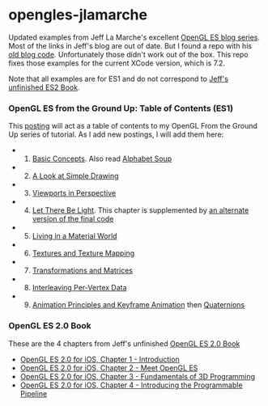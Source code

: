 # opengles-jlamarche

Updated examples from Jeff La Marche's excellent [OpenGL ES blog series](http://iphonedevelopment.blogspot.co.uk/2009/05/opengl-es-from-ground-up-table-of.html).
Most of the links in Jeff's blog are out of date. But I found a repo with his [old blog code](https://github.com/jlamarche/Old-Blog-Code).
Unfortunately those didn't work out of the box. This repo fixes those examples for the current XCode version, which is 7.2.

Note that all examples are for ES1 and do not correspond to [Jeff's unfinished ES2 Book](http://iphonedevelopment.blogspot.com/2010/10/opengl-es-20-book.html).

 
### OpenGL ES from the Ground Up: Table of Contents (ES1)

This [posting](http://iphonedevelopment.blogspot.co.uk/2009/05/opengl-es-from-ground-up-table-of.html) will act as a table of contents to my OpenGL From the Ground Up series of tutorial. As I add new postings, I will add them here:

- 1. [Basic Concepts](http://iphonedevelopment.blogspot.com/2009/04/opengl-es-from-ground-up-part-1-basic.html). Also read [Alphabet Soup](http://iphonedevelopment.blogspot.com/2009/05/opengl-es-from-ground-up-part-1.html)
- 2. [A Look at Simple Drawing](http://iphonedevelopment.blogspot.com/2009/04/opengl-es-from-ground-up-part-2-look-at.html)
- 3. [Viewports in Perspective](http://iphonedevelopment.blogspot.com/2009/04/opengl-es-from-ground-up-part-3.html)
- 4. [Let There Be Light](http://iphonedevelopment.blogspot.com/2009/05/opengl-es-from-ground-up-part-4-let.html). This chapter is supplemented by [an alternate version of the final code](http://iphonedevelopment.blogspot.com/2009/05/face-from-part-iv-rewritten.html)
- 5. [Living in a Material World](http://iphonedevelopment.blogspot.com/2009/05/opengl-es-from-ground-up-part-5-living.html)
- 6. [Textures and Texture Mapping](http://iphonedevelopment.blogspot.com/2009/05/opengl-es-from-ground-up-part-6_25.html)
- 7. [Transformations and Matrices](http://iphonedevelopment.blogspot.com/2009/06/opengl-es-from-ground-up-part-7_04.html)
- 8. [Interleaving Per-Vertex Data](http://iphonedevelopment.blogspot.com/2009/06/opengl-es-from-ground-up-part-8.html)
- 9. [Animation Principles and Keyframe Animation](http://iphonedevelopment.blogspot.com/2009/12/opengl-es-from-ground-up-part-9a.html) then [Quaternions](http://iphonedevelopment.blogspot.com/2010/04/opengl-es-from-ground-up-9-intermission.html)


### OpenGL ES 2.0 Book

These are the 4 chapters from Jeff's unfinished [OpenGL ES 2.0 Book](http://iphonedevelopment.blogspot.com/2010/10/opengl-es-20-book.html)

- [OpenGL ES 2.0 for iOS, Chapter 1 - Introduction](http://iphonedevelopment.blogspot.com/2010/10/opengl-es-20-for-ios-chapter-1.html)
- [OpenGL ES 2.0 for iOS, Chapter 2 - Meet OpenGL ES](http://iphonedevelopment.blogspot.com/2010/10/opengl-es-20-for-ios-chapter-2-meet.html)
- [OpenGL ES 2.0 for iOS, Chapter 3 - Fundamentals of 3D Programming](http://iphonedevelopment.blogspot.com/2010/10/opengl-es-20-for-ios-chapter-3.html)
- [OpenGL ES 2.0 for iOS, Chapter 4 - Introducing the Programmable Pipeline](http://iphonedevelopment.blogspot.com/2010/11/opengl-es-20-for-ios-chapter-4.html)



